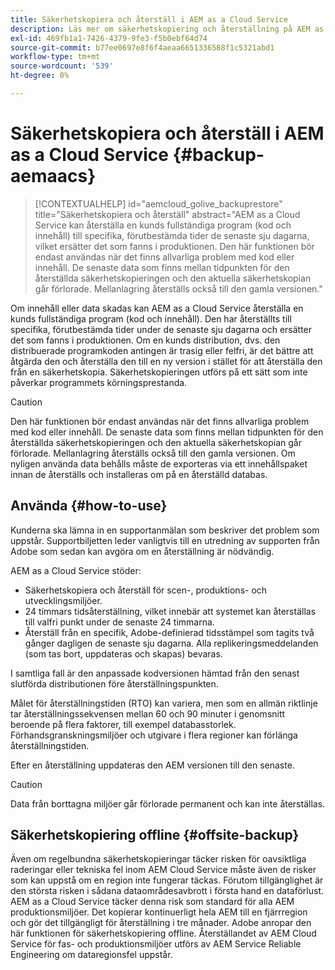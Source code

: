 ```yaml
---
title: Säkerhetskopiera och återställ i AEM as a Cloud Service
description: Läs mer om säkerhetskopiering och återställning på AEM as a Cloud Service
exl-id: 469fb1a1-7426-4379-9fe3-f5b0ebf64d74
source-git-commit: b77ee0697e8f6f4aeaa6651336588f1c5321abd1
workflow-type: tm+mt
source-wordcount: '539'
ht-degree: 0%

---
```



# Säkerhetskopiera och återställ i AEM as a Cloud Service {#backup-aemaacs}

>[!CONTEXTUALHELP]
>id="aemcloud_golive_backuprestore"
>title="Säkerhetskopiera och återställ"
>abstract="AEM as a Cloud Service kan återställa en kunds fullständiga program (kod och innehåll) till specifika, förutbestämda tider de senaste sju dagarna, vilket ersätter det som fanns i produktionen. Den här funktionen bör endast användas när det finns allvarliga problem med kod eller innehåll. De senaste data som finns mellan tidpunkten för den återställda säkerhetskopieringen och den aktuella säkerhetskopian går förlorade. Mellanlagring återställs också till den gamla versionen."

Om innehåll eller data skadas kan AEM as a Cloud Service återställa en kunds fullständiga program (kod och innehåll). Den har återställts till specifika, förutbestämda tider under de senaste sju dagarna och ersätter det som fanns i produktionen.
Om en kunds distribution, dvs. den distribuerade programkoden antingen är trasig eller felfri, är det bättre att åtgärda den och återställa den till en ny version i stället för att återställa den från en säkerhetskopia. Säkerhetskopieringen utförs på ett sätt som inte påverkar programmets körningsprestanda.

>[!CAUTION]
>
>Den här funktionen bör endast användas när det finns allvarliga problem med kod eller innehåll. De senaste data som finns mellan tidpunkten för den återställda säkerhetskopieringen och den aktuella säkerhetskopian går förlorade. Mellanlagring återställs också till den gamla versionen. Om nyligen använda data behålls måste de exporteras via ett innehållspaket innan de återställs och installeras om på en återställd databas.

## Använda {#how-to-use}

Kunderna ska lämna in en supportanmälan som beskriver det problem som uppstår. Supportbiljetten leder vanligtvis till en utredning av supporten från Adobe som sedan kan avgöra om en återställning är nödvändig.

AEM as a Cloud Service stöder:

* Säkerhetskopiera och återställ för scen-, produktions- och utvecklingsmiljöer.
* 24 timmars tidsåterställning, vilket innebär att systemet kan återställas till valfri punkt under de senaste 24 timmarna.
* Återställ från en specifik, Adobe-definierad tidsstämpel som tagits två gånger dagligen de senaste sju dagarna. Alla replikeringsmeddelanden (som tas bort, uppdateras och skapas) bevaras.

I samtliga fall är den anpassade kodversionen hämtad från den senast slutförda distributionen före återställningspunkten.

Målet för återställningstiden (RTO) kan variera, men som en allmän riktlinje tar återställningssekvensen mellan 60 och 90 minuter i genomsnitt beroende på flera faktorer, till exempel databasstorlek. Förhandsgranskningsmiljöer och utgivare i flera regioner kan förlänga återställningstiden.

Efter en återställning uppdateras den AEM versionen till den senaste.

>[!CAUTION]
>
>Data från borttagna miljöer går förlorade permanent och kan inte återställas.

## Säkerhetskopiering offline {#offsite-backup}

Även om regelbundna säkerhetskopieringar täcker risken för oavsiktliga raderingar eller tekniska fel inom AEM Cloud Service måste även de risker som kan uppstå om en region inte fungerar täckas. Förutom tillgänglighet är den största risken i sådana dataområdesavbrott i första hand en dataförlust.
AEM as a Cloud Service täcker denna risk som standard för alla AEM produktionsmiljöer. Det kopierar kontinuerligt hela AEM till en fjärrregion och gör det tillgängligt för återställning i tre månader. Adobe anropar den här funktionen för säkerhetskopiering offline.
Återställandet av AEM Cloud Service för fas- och produktionsmiljöer utförs av AEM Service Reliable Engineering om dataregionsfel uppstår.
